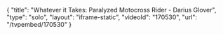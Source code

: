 {
    "title": "Whatever it Takes: Paralyzed Motocross Rider - Darius Glover",
    "type": "solo",
    "layout": "iframe-static",
    "videoId": "170530",
    "url": "\/tvpembed\/170530"
}